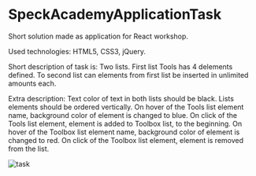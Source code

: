 # SpeckAcademyApplicationTask
Short solution made as application for React workshop.


Used technologies: HTML5, CSS3, jQuery.


Short description of task is: 
Two lists. First list Tools has 4 delements defined. To second list can elements from first list be inserted in unlimited amounts each.


Extra description: 
Text color of text in both lists should be black. 
Lists elements should be ordered vertically. 
On hover of the Tools list element name, background color of element is changed to blue. 
On click of the Tools list element, element is added to Toolbox list, to the beginning. 
On hover of the Toolbox list element name, background color of element is changed to red. 
On click of the Toolbox list element, element is removed from the list.


![task](https://user-images.githubusercontent.com/26230313/74389734-6ed9fb00-4dff-11ea-8652-3ec649056b2c.PNG)

